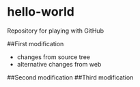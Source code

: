 # hello-world
Repository for playing with GitHub

##First modification

- changes from source tree
- alternative changes from web

##Second modification
##Third modification